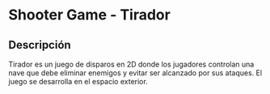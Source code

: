 # Shooter Game - Tirador

## Descripción

Tirador es un juego de disparos en 2D donde los jugadores controlan una nave que debe eliminar enemigos y evitar ser alcanzado por sus ataques. El juego se desarrolla en el espacio exterior.